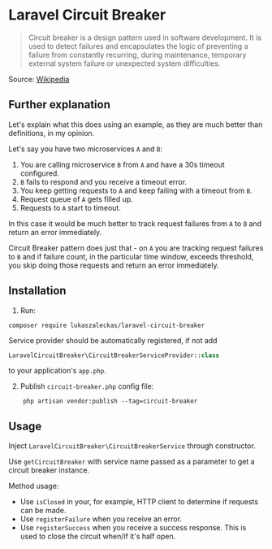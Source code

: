 # Laravel Circuit Breaker

>Circuit breaker is a design pattern used in software development.
It is used to detect failures and encapsulates the logic of preventing
a failure from constantly recurring, during maintenance, temporary external
system failure or unexpected system difficulties.

Source: [Wikipedia](https://en.wikipedia.org/wiki/Circuit_breaker_design_pattern)

## Further explanation

Let's explain what this does using an example, as they
are much better than definitions, in my opinion.

Let's say you have two microservices `A` and `B`:

1. You are calling microservice `B` from `A` and have a 30s timeout configured.
2. `B` fails to respond and you receive a timeout error.
3. You keep getting requests to `A` and keep failing with a timeout from `B`.
4. Request queue of `A` gets filled up.
5. Requests to `A` start to timeout.

In this case it would be much better to track request failures
from `A` to `B` and return an error immediately.

Circuit Breaker pattern does just that - on `A` you are tracking
request failures to `B` and if failure count, in the particular
time window, exceeds threshold, you skip doing those requests
and return an error immediately.

## Installation

1. Run:

```
composer require lukaszaleckas/laravel-circuit-breaker
```

Service provider should be automatically registered, if not add

```php
LaravelCircuitBreaker\CircuitBreakerServiceProvider::class
```

to your application's `app.php`.

2. Publish `circuit-breaker.php` config file:

```
    php artisan vendor:publish --tag=circuit-breaker
```

## Usage

Inject `LaravelCircuitBreaker\CircuitBreakerService` through constructor.

Use `getCircuitBreaker` with service name passed as a parameter 
to get a circuit breaker instance.

Method usage:

* Use `isClosed` in your, for example, HTTP client to determine
if requests can be made.
* Use `registerFailure` when you receive an error.
* Use `registerSuccess` when you receive a success response.
This is used to close the circuit when/if it's half open.
